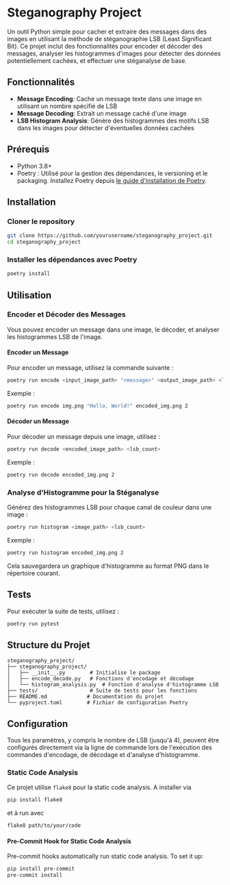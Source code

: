 # Steganography Project

Un outil Python simple pour cacher et extraire des messages dans des images en utilisant la méthode de stéganographie LSB (Least Significant Bit). Ce projet inclut des fonctionnalités pour encoder et décoder des messages, analyser les histogrammes d'images pour détecter des données potentiellement cachées, et effectuer une stéganalyse de base.

## Fonctionnalités

- **Message Encoding**: Cache un message texte dans une image en utilisant un nombre spécifié de LSB
- **Message Decoding**: Extrait un message caché d'une image
- **LSB Histogram Analysis**: Génère des histogrammes des motifs LSB dans les images pour détecter d'éventuelles données cachées

## Prérequis

- Python 3.8+
- Poetry : Utilisé pour la gestion des dépendances, le versioning et le packaging. Installez Poetry depuis [le guide d'installation de Poetry](https://python-poetry.org/docs/#installation).

## Installation

### Cloner le repository

```bash
git clone https://github.com/yourusername/steganography_project.git
cd steganography_project
```

### Installer les dépendances avec Poetry

```bash
poetry install
```

## Utilisation

### Encoder et Décoder des Messages

Vous pouvez encoder un message dans une image, le décoder, et analyser les histogrammes LSB de l'image.

#### Encoder un Message

Pour encoder un message, utilisez la commande suivante :

```bash
poetry run encode <input_image_path> "<message>" <output_image_path> <lsb_count>
```

Exemple :
```bash
poetry run encode img.png "Hello, World!" encoded_img.png 2
```

#### Décoder un Message

Pour décoder un message depuis une image, utilisez :

```bash
poetry run decode <encoded_image_path> <lsb_count>
```

Exemple :
```bash
poetry run decode encoded_img.png 2
```

### Analyse d'Histogramme pour la Stéganalyse

Générez des histogrammes LSB pour chaque canal de couleur dans une image :

```bash
poetry run histogram <image_path> <lsb_count>
```

Exemple :
```bash
poetry run histogram encoded_img.png 2
```

Cela sauvegardera un graphique d'histogramme au format PNG dans le répertoire courant.

## Tests

Pour exécuter la suite de tests, utilisez :

```bash
poetry run pytest
```

## Structure du Projet

```
steganography_project/
├── steganography_project/
│   ├── __init__.py        # Initialise le package
│   ├── encode_decode.py   # Fonctions d'encodage et décodage
│   └── histogram_analysis.py  # Fonction d'analyse d'histogramme LSB
├── tests/                 # Suite de tests pour les fonctions
├── README.md             # Documentation du projet
└── pyproject.toml        # Fichier de configuration Poetry
```

## Configuration

Tous les paramètres, y compris le nombre de LSB (jusqu'à 4), peuvent être configurés directement via la ligne de commande lors de l'exécution des commandes d'encodage, de décodage et d'analyse d'histogramme.

### Static Code Analysis
Ce projet utilise `flake8` pour la static code analysis. A installer via 
```bash
pip install flake8
```
et à run avec 
```bash
flake8 path/to/your/code
```

#### Pre-Commit Hook for Static Code Analysis
Pre-commit hooks automatically run static code analysis. To set it up:
```bash
pip install pre-commit
pre-commit install





